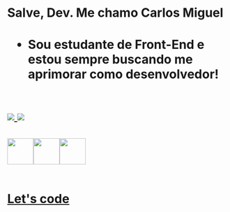 <h1>Salve, Dev. Me chamo Carlos Miguel<h1>

- Sou estudante de Front-End e estou sempre buscando me aprimorar como desenvolvedor!
<br>
<a href="https://github.com/carlosgoes05">
<img src="https://github-readme-stats.vercel.app/api/top-langs/?username=carlosgoes05&layout=compact&langs_count=7&theme=dark"/>
<img src="https://github-readme-stats.vercel.app/api?username=carlosgoes05&show_icons=true&theme=dark&include_all_commits=true&count_private=true"/>
<br><br>
<img src="https://cdn.jsdelivr.net/gh/devicons/devicon/icons/html5/html5-original.svg" width="60" height="60"/><img src="https://cdn.jsdelivr.net/gh/devicons/devicon/icons/css3/css3-original.svg" width="60" height="60"/><img src="https://cdn.jsdelivr.net/gh/devicons/devicon/icons/javascript/javascript-original.svg" width="60" height="60"/>
<br><br>
  <p>Let's code</p>
